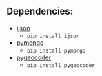 ## Dependencies:
- [ijson](https://pypi.python.org/pypi/ijson/)
  - `pip install ijson`
- [pymongo](http://api.mongodb.org/python/current/installation.html)
  - `pip install pymongo`
- [pygeocoder](http://code.xster.net/pygeocoder/wiki/Home)
  - `pip install pygeocoder`
